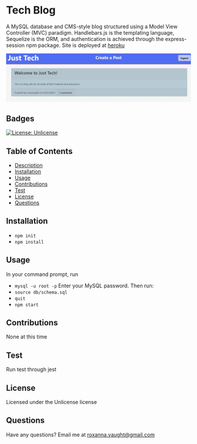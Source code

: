 # Tech Blog
  A MySQL database and CMS-style blog structured using a Model View Controller (MVC) paradigm. Handlebars.js is the templating language, Sequelize is the ORM, and authentication is achieved through the express-session npm package.
  Site is deployed at [heroku](https://arcane-crag-67945.herokuapp.com/)

  <img src = "assets\screenshot.JPG" alt="screenshot" />

  ## Badges 
  [![License: Unlicense](https://img.shields.io/badge/license-Unlicense-blue.svg)](http://unlicense.org/)

  ## Table of Contents 
  * [Description](#description)
  * [Installation](#installation)
  * [Usage](#usage)
  * [Contributions](#contributions)
  * [Test](#test)
  * [License](#license)
  * [Questions](#questions)

  ## Installation
  * `npm init`
  * `npm install`  
  ## Usage
 In your command prompt, run 
 * `mysql -u root -p`
Enter your MySQL password. Then run:
* `source db/schema.sql`
* `quit`
* `npm start`

## Contributions
  None at this time
  
## Test
  Run test through jest

## License
  Licensed under the Unlicense license

## Questions
  Have any questions? Email me at roxanna.vaught@gmail.com